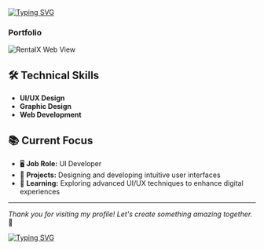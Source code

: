 <div>
  <a href="https://git.io/typing-svg">
    <img src="https://readme-typing-svg.herokuapp.com?font=Fira+Code&size=20&pause=1000&color=2CF700&width=435&lines=Hello%F0%9F%91%8B+I'm+Tirth+Patel" alt="Typing SVG" />
  </a>
</div>

### Portfolio

![RentalX Web View](./Home.png)

## 🛠 Technical Skills

- **UI/UX Design**
- **Graphic Design**
- **Web Development**

## 📚 Current Focus

- 🖥️ **Job Role:** UI Developer  
- 🎨 **Projects:** Designing and developing intuitive user interfaces  
- 🚀 **Learning:** Exploring advanced UI/UX techniques to enhance digital experiences  
  
___

*Thank you for visiting my profile! Let's create something amazing together.* 🤝

<div>
  <a href="" target="_blank">
    <img src="https://readme-typing-svg.demolab.com?font=Mooli&pause=1000&multiline=true&width=435&lines=%E2%9C%A8EVER+POSITIVE%2C+NEVER+NEGATIVE%E2%9C%A8" alt="Typing SVG" />
  </a>
</div>
